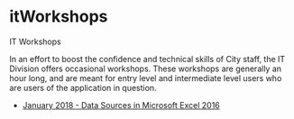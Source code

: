 # itWorkshops
IT Workshops

In an effort to boost the confidence and technical skills of City staff,
the IT Division offers occasional workshops.
These workshops are generally an hour long, and are meant for entry level and intermediate level users
who are users of the application in question.

- [January 2018 - Data Sources in Microsoft Excel 2016](2018-01-excel/README/md)
